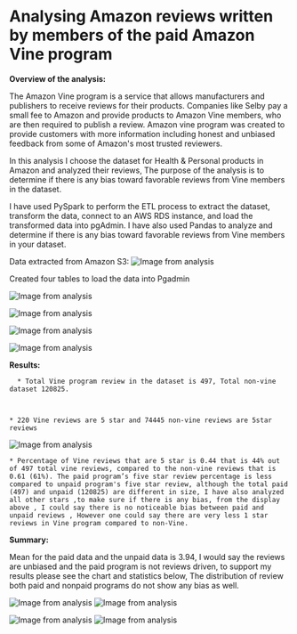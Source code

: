 # Analysing Amazon reviews written by members of the paid Amazon Vine program

**Overview of the analysis:**

The Amazon Vine program is a service that allows manufacturers and publishers to receive reviews for their products. Companies like Selby pay a small fee to Amazon and provide products to Amazon Vine members, who are then required to publish a review. Amazon vine program was created to provide customers with more information including honest and unbiased feedback from some of Amazon's most trusted reviewers. 

In this analysis I choose the dataset for Health & Personal products in Amazon and analyzed their reviews, The purpose of the analysis is to determine if there is any bias toward favorable reviews from Vine members in the dataset.

I have used PySpark to perform the ETL process to extract the dataset, transform the data, connect to an AWS RDS instance, and load the transformed data into pgAdmin. I have also used Pandas to analyze and determine if there is any bias toward favorable reviews from Vine members in your dataset.


Data extracted from Amazon S3:
![Image from analysis](resources/df.PNG)

Created four tables to load the data into Pgadmin

![Image from analysis](resources/df1.PNG)

![Image from analysis](resources/df2.PNG)

![Image from analysis](resources/df3.PNG)

![Image from analysis](resources/df4.PNG)


**Results:**

      * Total Vine program review in the dataset is 497, Total non-vine dataset 120825.



    * 220 Vine reviews are 5 star and 74445 non-vine reviews are 5star reviews

![Image from analysis](resources/Excl%.PNG)

    * Percentage of Vine reviews that are 5 star is 0.44 that is 44% out of 497 total vine reviews, compared to the non-vine reviews that is 0.61 (61%). The paid program’s five star review percentage is less compared to unpaid program's five star review, although the total paid (497) and unpaid (120825) are different in size, I have also analyzed all other stars ,to make sure if there is any bias, from the display above , I could say there is no noticeable bias between paid and unpaid reviews , However one could say there are very less 1 star reviews in Vine program compared to non-Vine. 

**Summary:**

Mean for the paid data and the unpaid data is 3.94, I would say the reviews are unbiased and the paid program is not reviews driven, to support my results please see the chart and statistics below, The distribution of review both paid and nonpaid programs do not show any bias as well.

![Image from analysis](resources/dfpaid.PNG)
![Image from analysis](resources/dfunpaid.PNG)

![Image from analysis](resources/starpaid.PNG)
![Image from analysis](resources/starunpaid.PNG)


